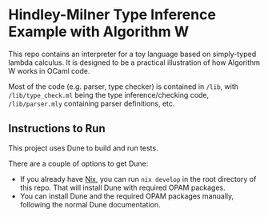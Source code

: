# Hindley-Milner Type Inference Example with Algorithm W

This repo contains an interpreter for a toy language based on simply-typed lambda calculus.
It is designed to be a practical illustration of how Algorithm W works in OCaml code.

Most of the code (e.g. parser, type checker) is contained in `/lib`, with `/lib/type_check.ml` being the type inference/checking code, `/lib/parser.mly` containing parser definitions, etc.

## Instructions to Run

This project uses Dune to build and run tests.

There are a couple of options to get Dune:
- If you already have [Nix](https://nixos.org), you can run `nix develop` in the root directory of this repo. That will install Dune with required OPAM packages.
- You can install Dune and the required OPAM packages manually, following the normal Dune documentation.
